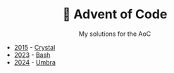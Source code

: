 <div align="center">

# 🎄 Advent of Code

My solutions for the AoC

</div>

- [2015](./2015) - [Crystal](https://crystal-lang.org/)
- [2023](./2023) - [Bash](https://www.gnu.org/software/bash/)
- [2024](./2024) - [Umbra](https://github.com/pmqueiroz/umbra)
